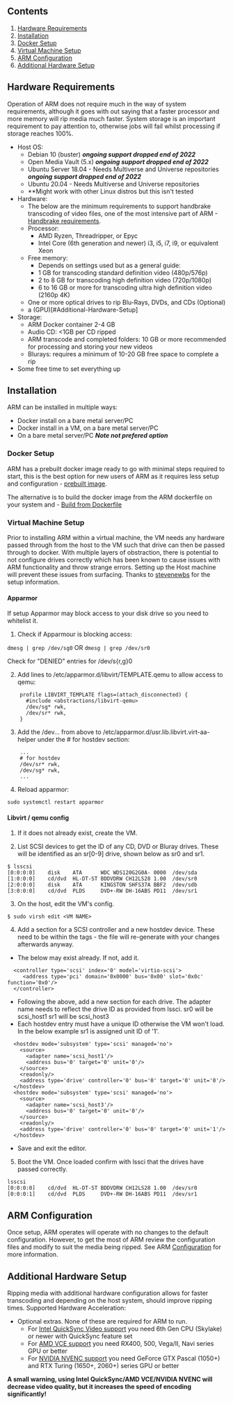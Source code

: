 ## Contents
1. [Hardware Requirements](https://github.com/automatic-ripping-machine/automatic-ripping-machine/wiki/Getting-Started#Hardware-Requirements)
2. [Installation](https://github.com/automatic-ripping-machine/automatic-ripping-machine/wiki/Getting-Started#Installation)
3. [Docker Setup](https://github.com/automatic-ripping-machine/automatic-ripping-machine/wiki/Getting-Started#Docker-Setup)
4. [Virtual Machine Setup](https://github.com/automatic-ripping-machine/automatic-ripping-machine/wiki/Getting-Started#Virtual-Machine-Setup)
5. [ARM Configuration](https://github.com/automatic-ripping-machine/automatic-ripping-machine/wiki/Getting-Started#ARM-Configuration)
6. [Additional Hardware Setup](https://github.com/automatic-ripping-machine/automatic-ripping-machine/wiki/Getting-Started#Additional-Hardware-Setup)

## Hardware Requirements

Operation of ARM does not require much in the way of system requirements, although it goes with out saying that a faster processor and more memory will rip media much faster. System storage is an important requirement to pay attention to, otherwise jobs will fail whilst processing if storage reaches 100%.
- Host OS:
   - Debian 10 (buster) ***ongoing support dropped end of 2022***
   - Open Media Vault (5.x) ***ongoing support dropped end of 2022***
   - Ubuntu Server 18.04 - Needs Multiverse and Universe repositories ***ongoing support dropped end of 2022***
   - Ubuntu 20.04 - Needs Multiverse and Universe repositories
   - **Might work with other Linux distros but this isn't tested
- Hardware:
   - The below are the minimum requirements to support handbrake transcoding of video files, one of the most intensive part of ARM - [Handbrake requirements](https://handbrake.fr/docs/en/latest/technical/system-requirements.html).
   - Processor:
      - AMD Ryzen, Threadripper, or Epyc
      - Intel Core (6th generation and newer) i3, i5, i7, i9, or equivalent Xeon
   - Free memory:
      - Depends on settings used but as a general guide:
      - 1 GB for transcoding standard definition video (480p/576p)
      - 2 to 8 GB for transcoding high definition video (720p/1080p)
      - 6 to 16 GB or more for transcoding ultra high definition video (2160p 4K)
   - One or more optical drives to rip Blu-Rays, DVDs, and CDs
   (Optional)
   - a (GPU)[#Additional-Hardware-Setup]
- Storage:
   - ARM Docker container 2-4 GB
   - Audio CD: <1GB per CD ripped
   - ARM transcode and completed folders: 10 GB or more recommended for processing and storing your new videos
   - Blurays: requires a minimum of 10-20 GB free space to complete a rip
- Some free time to set everything up


## Installation

ARM can be installed in multiple ways:
- Docker install on a bare metal server/PC
- Docker install in a VM, on a bare metal server/PC
- On a bare metal server/PC ***Note not prefered option***

### Docker Setup

ARM has a prebuilt docker image ready to go with minimal steps required to start, this is the best option for new users of ARM as it requires less setup and configuration - [prebuilt image](https://github.com/automatic-ripping-machine/automatic-ripping-machine/wiki/docker).

The alternative is to build the docker image from the ARM dockerfile on your system and
       - [Build from Dockerfile](https://github.com/automatic-ripping-machine/automatic-ripping-machine/wiki/Building-ARM-docker-image-from-source)

### Virtual Machine Setup

Prior to installing ARM within a virtual machine, the VM needs any hardware passed through from the host to the VM such that drive can then be passed through to docker. With multiple layers of obstraction, there is potential to not configure drives correctly which has been known to cause issues with ARM functionality and throw strange errors. Setting up the Host machine will prevent these issues from surfacing. Thanks to [stevenewbs](https://github.com/stevenewbs/blog/blob/master/libvirtd%20qemu%20Blu%20Ray%20passthrough.md) for the setup information.

#### Apparmor

If setup Apparmor may block access to your disk drive so you need to whitelist it.

1. Check if Apparmour is blocking access:

```dmesg | grep /dev/sg0``` OR ```dmesg | grep /dev/sr0```

Check for "DENIED" entries for /dev/s{r,g}0

2. Add lines to /etc/apparmor.d/libvirt/TEMPLATE.qemu to allow access to qemu:

```
    profile LIBVIRT_TEMPLATE flags=(attach_disconnected) {
      #include <abstractions/libvirt-qemu>
      /dev/sg* rwk,
      /dev/sr* rwk,
    }
```

3. Add the /dev... from above to /etc/apparmor.d/usr.lib.libvirt.virt-aa-helper under the # for hostdev section:

```
    ...
    # for hostdev
    /dev/sr* rwk,
    /dev/sg* rwk,
    ...
```

4. Reload apparmor:

```sudo systemctl restart apparmor```

#### Libvirt / qemu config

1. If it does not already exist, create the VM.

2. List SCSI devices to get the ID of any CD, DVD or Bluray drives. These will be identified as an sr[0-9] drive, shown below as sr0 and sr1.

```
$ lsscsi
[0:0:0:0]    disk    ATA      WDC WDS120G2G0A- 0000  /dev/sda
[1:0:0:0]    cd/dvd  HL-DT-ST BDDVDRW CH12LS28 1.00  /dev/sr0
[2:0:0:0]    disk    ATA      KINGSTON SHFS37A BBF2  /dev/sdb
[3:0:0:0]    cd/dvd  PLDS     DVD+-RW DH-16ABS PD11  /dev/sr1
```

3. On the host, edit the VM's config.

```$ sudo virsh edit <VM NAME>```

4. Add a section for a SCSI controller and a new hostdev device. These need to be within the <devices> tags - the file will re-generate with your changes afterwards anyway.

- The below may exist already. If not, add it.

```
  <controller type='scsi' index='0' model='virtio-scsi'>
     <address type='pci' domain='0x0000' bus='0x00' slot='0x0c' function='0x0'/>
  </controller>
```

- Following the above, add a new <hostdev> section for each drive. The adapter name needs to reflect the drive ID as provided from lssci.
sr0 will be scsi_host1
sr1 will be scsi_host3
- Each hostdev entry must have a unique ID otherwise the VM won't load. In the below example sr1 is assigned unit ID of '1'.

```
  <hostdev mode='subsystem' type='scsi' managed='no'>
    <source>
      <adapter name='scsi_host1'/>
      <address bus='0' target='0' unit='0'/>
    </source>
    <readonly/>
    <address type='drive' controller='0' bus='0' target='0' unit='0'/>
  </hostdev>
  <hostdev mode='subsystem' type='scsi' managed='no'>
    <source>
      <adapter name='scsi_host3'/>
      <address bus='0' target='0' unit='0'/>
    </source>
    <readonly/>
    <address type='drive' controller='0' bus='0' target='0' unit='1'/>
  </hostdev>
```

- Save and exit the editor.

5. Boot the VM. Once loaded confirm with lssci that the drives have passed correctly.

```
lsscsi
[0:0:0:0]    cd/dvd  HL-DT-ST BDDVDRW CH12LS28 1.00  /dev/sr0
[0:0:0:1]    cd/dvd  PLDS     DVD+-RW DH-16ABS PD11  /dev/sr1
```

## ARM Configuration

Once setup, ARM operates will operate with no changes to the default configuration. However, to get the most of ARM review the configuration files and modify to suit the media being ripped. See ARM [Configuration](https://github.com/automatic-ripping-machine/automatic-ripping-machine/wiki/Configuring-ARM) for more information.


## Additional Hardware Setup

Ripping media with additional hardware configuration allows for faster transcoding and depending on the host system, should improve ripping times.
Supported Hardware Acceleration:
- Optional extras. None of these are required for ARM to run.
  - For [Intel QuickSync Video support](https://github.com/automatic-ripping-machine/automatic-ripping-machine/wiki/intel-qsv) you need 6th Gen CPU (Skylake) or newer with QuickSync feature set
  - For [AMD VCE support](https://github.com/automatic-ripping-machine/automatic-ripping-machine/wiki/amd-vce) you need RX400, 500, Vega/II, Navi series GPU or better
  - For [NVIDIA NVENC support](https://github.com/automatic-ripping-machine/automatic-ripping-machine/wiki/nvidia) you need GeForce GTX Pascal (1050+) and RTX Turing (1650+, 2060+) series GPU or better

**A small warning, using Intel QuickSync/AMD VCE/NVIDIA NVENC will decrease video quality, but it increases the speed of encoding significantly!**
